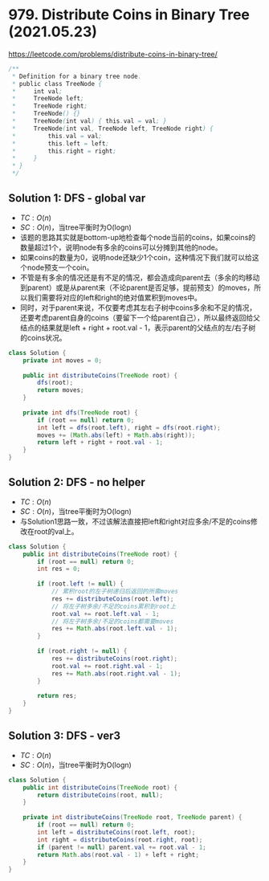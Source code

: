 # 979. Distribute Coins in Binary Tree (2021.05.23)

https://leetcode.com/problems/distribute-coins-in-binary-tree/

```java
/**
 * Definition for a binary tree node.
 * public class TreeNode {
 *     int val;
 *     TreeNode left;
 *     TreeNode right;
 *     TreeNode() {}
 *     TreeNode(int val) { this.val = val; }
 *     TreeNode(int val, TreeNode left, TreeNode right) {
 *         this.val = val;
 *         this.left = left;
 *         this.right = right;
 *     }
 * }
 */
```

## Solution 1: DFS - global var

- $TC:O(n)$
- $SC:O(n)$，当tree平衡时为O(logn)
- 该题的思路其实就是bottom-up地检查每个node当前的coins，如果coins的数量超过1个，说明node有多余的coins可以分摊到其他的node。
- 如果coins的数量为0，说明node还缺少1个coin，这种情况下我们就可以给这个node预支一个coin。
- 不管是有多余的情况还是有不足的情况，都会造成向parent去（多余的均移动到parent）或是从parent来（不论parent是否足够，提前预支）的moves，所以我们需要将对应的left和right的绝对值累积到moves中。
- 同时，对于parent来说，不仅要考虑其左右子树中coins多余和不足的情况，还要考虑parent自身的coins（要留下一个给parent自己），所以最终返回给父结点的结果就是left + right + root.val - 1，表示parent的父结点的左/右子树的coins状况。

```java
class Solution {
    private int moves = 0;
    
    public int distributeCoins(TreeNode root) {
        dfs(root);
        return moves;
    }
    
    private int dfs(TreeNode root) {
        if (root == null) return 0;
        int left = dfs(root.left), right = dfs(root.right);
        moves += (Math.abs(left) + Math.abs(right));
        return left + right + root.val - 1;
    }
}
```

## Solution 2: DFS - no helper

- $TC:O(n)$
- $SC:O(n)$，当tree平衡时为O(logn)
- 与Solution1思路一致，不过该解法直接把left和right对应多余/不足的coins修改在root的val上。

```java
class Solution {
    public int distributeCoins(TreeNode root) {
        if (root == null) return 0;
        int res = 0;
        
        if (root.left != null) {
            // 累积root的左子树递归后返回的所需moves
            res += distributeCoins(root.left);
            // 将左子树多余/不足的coins累积到root上
            root.val += root.left.val - 1;
            // 将左子树多余/不足的coins都需要moves
            res += Math.abs(root.left.val - 1);
        }
        
        if (root.right != null) {
            res += distributeCoins(root.right);
            root.val += root.right.val - 1;
            res += Math.abs(root.right.val - 1);
        }
        
        return res;
    }
}
```

## Solution 3: DFS - ver3

- $TC:O(n)$
- $SC:O(n)$，当tree平衡时为O(logn)

```java
class Solution {
    public int distributeCoins(TreeNode root) {
        return distributeCoins(root, null);
    }
    
    private int distributeCoins(TreeNode root, TreeNode parent) {
        if (root == null) return 0;
        int left = distributeCoins(root.left, root);
        int right = distributeCoins(root.right, root);
        if (parent != null) parent.val += root.val - 1;
        return Math.abs(root.val - 1) + left + right;
    }
}
```